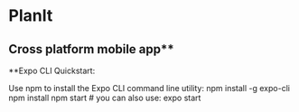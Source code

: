 # PlanIt
## Cross platform mobile app**

**Expo CLI Quickstart:

Use npm to install the Expo CLI command line utility:
npm install -g expo-cli
npm install
npm start # you can also use: expo start
